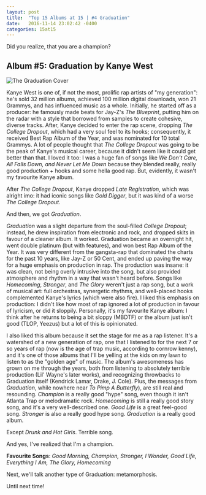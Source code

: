 ```yaml
---
layout: post
title:  "Top 15 Albums at 15 | #4 Graduation"
date:   2016-11-14 23:02:42 -0400
categories: 15at15
---
```


Did you realize, that you are a champion?

## Album #5: Graduation by Kanye West

![The Graduation Cover]({{site.baseurl}}/img/albums/graduation.jpg)

Kanye West is one of, if not the most, prolific rap artists of "my generation": he's sold 32 million albums, achieved 100 million digital downloads, won 21 Grammys, and has influenced music as a whole. Initially, he started off as a producer: he famously made beats for Jay-Z's *The Blueprint*, putting him on the radar with a style that borrowed from samples to create cohesive, diverse tracks. After, Kanye decided to enter the rap scene, dropping *The College Dropout*, which had a very soul feel to its hooks; consequently, it received Best Rap Album of the Year, and was nominated for 10 total Grammys. A lot of people thought that *The College Dropout* was going to be the peak of Kanye's musical career, because it didn't seem like it could get better than that. I loved it too: I was a huge fan of songs like *We Don't Care, All Falls Down, and Never Let Me Down* because they blended really, really good production + hooks and some hella good rap. But, evidently, it wasn't my favourite Kanye album.

After *The College Dropout*, Kanye dropped *Late Registration*, which was alright imo: it had iconic songs like *Gold Digger*, but it was kind of a worse *The College Dropout*.

And then, we got *Graduation*.

*Graduation* was a slight departure from the soul-filled *College Dropout*; instead, he drew inspiration from electronic and rock, and dropped skits in favour of a cleaner album. It worked. Graduation became an overnight hit, went double platinum (but with features), and won best Rap Album of the Year. It was very different from the gangsta-rap that dominated the charts for the past 10 years, like Jay-Z or 50 Cent, and ended up paving the way for a huge emphasis on production in rap. The production was insane: it was clean, not being overly intrusive into the song, but also provided atmosphere and rhythm in a way that wasn't heard before. Songs like *Homecoming*, *Stronger*, and *The Glory* weren't just a rap song, but a work of musical art: full orchestras, synergetic rhythms, and well-placed hooks complemented Kanye's lyrics (which were also fire). I liked this emphasis on production: I didn't like how most of rap ignored a lot of production in favour of lyricism, or did it sloppily. Personally, it's my favourite Kanye album: I think after he returns to being a bit sloppy (MBDTF) or the album just isn't good (TLOP, Yeezus) but a lot of this is opinionated.

I also liked this album because it set the stage for me as a rap listener. It's a watershed of a new generation of rap, one that I listened to for the next 7 or so years of rap (now is the age of trap music, according to cornrow kenny), and it's one of those albums that I'll be yelling at the kids on my lawn to listen to as the "golden age" of music. The album's awesomeness has grown on me through the years, both from listening to absolutely terrible production (Lil' Wayne's later works), and recognizing throwbacks to Graduation itself (Kendrick Lamar, Drake, J. Cole). Plus, the messages from *Graduation*, while nowhere near *To Pimp A Butterfly*), are still real and resounding. *Champion* is a really good "hype" song, even though it isn't Atlanta Trap or melodramatic rock. *Homecoming* is still a really good story song, and it's a very well-described one. *Good Life* is a great feel-good song. *Stronger* is also a really good hype song. *Graduation* is a really good album.

Except *Drunk and Hot Girls*. Terrible song.

And yes, I've realized that I'm a champion.

**Favourite Songs**: *Good Morning, Champion, Stronger, I Wonder, Good Life, Everything I Am, The Glory, Homecoming*

Next, we'll talk another type of Graduation: metamorphosis. 

Until next time!
